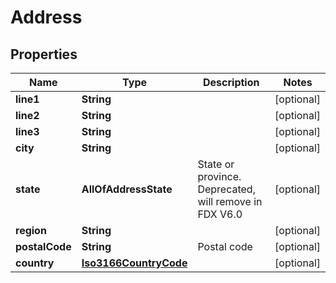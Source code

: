# Address

## Properties
Name | Type | Description | Notes
------------ | ------------- | ------------- | -------------
**line1** | **String** |  |  [optional]
**line2** | **String** |  |  [optional]
**line3** | **String** |  |  [optional]
**city** | **String** |  |  [optional]
**state** | **AllOfAddressState** | State or province. Deprecated, will remove in FDX V6.0 |  [optional]
**region** | **String** |  |  [optional]
**postalCode** | **String** | Postal code |  [optional]
**country** | [**Iso3166CountryCode**](Iso3166CountryCode.md) |  |  [optional]

